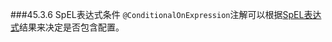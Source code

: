 ###45.3.6 SpEL表达式条件
`@ConditionalOnExpression`注解可以根据[SpEL表达式](https://docs.spring.io/spring/docs/5.0.4.RELEASE/spring-framework-reference/htmlsingle/#expressions)结果来决定是否包含配置。
